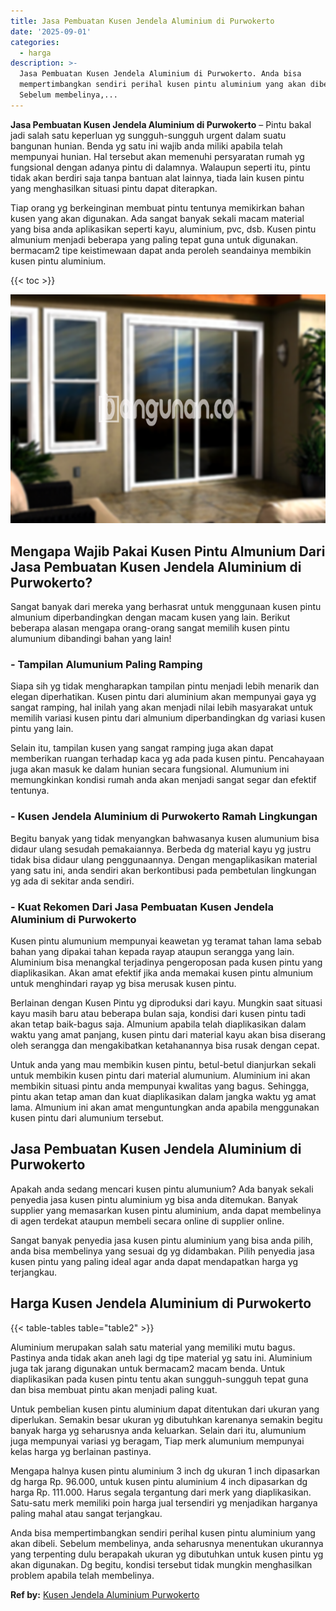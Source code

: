 ```yaml
---
title: Jasa Pembuatan Kusen Jendela Aluminium di Purwokerto
date: '2025-09-01'
categories:
  - harga
description: >-
  Jasa Pembuatan Kusen Jendela Aluminium di Purwokerto. Anda bisa
  mempertimbangkan sendiri perihal kusen pintu aluminium yang akan dibeli.
  Sebelum membelinya,...
---
```


**Jasa Pembuatan Kusen Jendela Aluminium di Purwokerto** – Pintu bakal jadi salah satu keperluan yg sungguh-sungguh urgent dalam suatu bangunan hunian. Benda yg satu ini wajib anda miliki apabila telah mempunyai hunian. Hal tersebut akan memenuhi persyaratan rumah yg fungsional dengan adanya pintu di dalamnya. Walaupun seperti itu, pintu tidak akan berdiri saja tanpa bantuan alat lainnya, tiada lain kusen pintu yang menghasilkan situasi pintu dapat diterapkan.

Tiap orang yg berkeinginan membuat pintu tentunya memikirkan bahan kusen yang akan digunakan. Ada sangat banyak sekali macam material yang bisa anda aplikasikan seperti kayu, aluminium, pvc, dsb. Kusen pintu almunium menjadi beberapa yang paling tepat guna untuk digunakan. bermacam2 tipe keistimewaan dapat anda peroleh seandainya membikin kusen pintu aluminium.

{{< toc >}}

![Jasa Pembuatan Kusen Jendela Aluminium di Purwokerto](/images/harga-kusen-jendela-alumunium-30.png)

## Mengapa Wajib Pakai Kusen Pintu Almunium Dari Jasa Pembuatan Kusen Jendela Aluminium di Purwokerto?

Sangat banyak dari mereka yang berhasrat untuk menggunaan kusen pintu almunium diperbandingkan dengan macam kusen yang lain. Berikut beberapa alasan mengapa orang-orang sangat memilih kusen pintu alumunium dibandingi bahan yang lain!

### \- Tampilan Alumunium Paling Ramping

Siapa sih yg tidak mengharapkan tampilan pintu menjadi lebih menarik dan elegan diperhatikan. Kusen pintu dari aluminium akan mempunyai gaya yg sangat ramping, hal inilah yang akan menjadi nilai lebih masyarakat untuk memilih variasi kusen pintu dari almunium diperbandingkan dg variasi kusen pintu yang lain.

Selain itu, tampilan kusen yang sangat ramping juga akan dapat memberikan ruangan terhadap kaca yg ada pada kusen pintu. Pencahayaan juga akan masuk ke dalam hunian secara fungsional. Alumunium ini memungkinkan kondisi rumah anda akan menjadi sangat segar dan efektif tentunya.

### \- Kusen Jendela Aluminium di Purwokerto Ramah Lingkungan

Begitu banyak yang tidak menyangkan bahwasanya kusen alumunium bisa didaur ulang sesudah pemakaiannya. Berbeda dg material kayu yg justru tidak bisa didaur ulang penggunaannya. Dengan mengaplikasikan material yang satu ini, anda sendiri akan berkontibusi pada pembetulan lingkungan yg ada di sekitar anda sendiri.

### \- Kuat Rekomen Dari Jasa Pembuatan Kusen Jendela Aluminium di Purwokerto

Kusen pintu alumunium mempunyai keawetan yg teramat tahan lama sebab bahan yang dipakai tahan kepada rayap ataupun serangga yang lain. Aluminium bisa menangkal terjadinya pengeroposan pada kusen pintu yang diaplikasikan. Akan amat efektif jika anda memakai kusen pintu almunium untuk menghindari rayap yg bisa merusak kusen pintu.

Berlainan dengan Kusen Pintu yg diproduksi dari kayu. Mungkin saat situasi kayu masih baru atau beberapa bulan saja, kondisi dari kusen pintu tadi akan tetap baik-bagus saja. Almunium apabila telah diaplikasikan dalam waktu yang amat panjang, kusen pintu dari material kayu akan bisa diserang oleh serangga dan mengakibatkan ketahanannya bisa rusak dengan cepat.

Untuk anda yang mau membikin kusen pintu, betul-betul dianjurkan sekali untuk membikin kusen pintu dari material alumunium. Aluminium ini akan membikin situasi pintu anda mempunyai kwalitas yang bagus. Sehingga, pintu akan tetap aman dan kuat diaplikasikan dalam jangka waktu yg amat lama. Almunium ini akan amat menguntungkan anda apabila menggunakan kusen pintu dari alumunium tersebut.

## Jasa Pembuatan Kusen Jendela Aluminium di Purwokerto

Apakah anda sedang mencari kusen pintu alumunium? Ada banyak sekali penyedia jasa kusen pintu aluminium yg bisa anda ditemukan. Banyak supplier yang memasarkan kusen pintu aluminium, anda dapat membelinya di agen terdekat ataupun membeli secara online di supplier online.

Sangat banyak penyedia jasa kusen pintu aluminium yang bisa anda pilih, anda bisa membelinya yang sesuai dg yg didambakan. Pilih penyedia jasa kusen pintu yang paling ideal agar anda dapat mendapatkan harga yg terjangkau.

## Harga Kusen Jendela Aluminium di Purwokerto

{{< table-tables table="table2" >}}

Aluminium merupakan salah satu material yang memiliki mutu bagus. Pastinya anda tidak akan aneh lagi dg tipe material yg satu ini. Aluminium juga tak jarang digunakan untuk bermacam2 macam benda. Untuk diaplikasikan pada kusen pintu tentu akan sungguh-sungguh tepat guna dan bisa membuat pintu akan menjadi paling kuat.

Untuk pembelian kusen pintu aluminium dapat ditentukan dari ukuran yang diperlukan. Semakin besar ukuran yg dibutuhkan karenanya semakin begitu banyak harga yg seharusnya anda keluarkan. Selain dari itu, alumunium juga mempunyai variasi yg beragam, Tiap merk alumunium mempunyai kelas harga yg berlainan pastinya.

Mengapa halnya kusen pintu aluminium 3 inch dg ukuran 1 inch dipasarkan dg harga Rp. 96.000, untuk kusen pintu aluminium 4 inch dipasarkan dg harga Rp. 111.000. Harus segala tergantung dari merk yang diaplikasikan. Satu-satu merk memiliki poin harga jual tersendiri yg menjadikan harganya paling mahal atau sangat terjangkau.

Anda bisa mempertimbangkan sendiri perihal kusen pintu aluminium yang akan dibeli. Sebelum membelinya, anda seharusnya menentukan ukurannya yang terpenting dulu berapakah ukuran yg dibutuhkan untuk kusen pintu yg akan digunakan. Dg begitu, kondisi tersebut tidak mungkin menghasilkan problem apabila telah membelinya.

**Ref by:** [Kusen Jendela Aluminium Purwokerto](https://id.wikipedia.org/wiki/Kusen)
